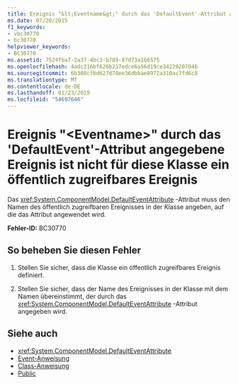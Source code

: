 ```yaml
---
title: Ereignis "&lt;Eventname&gt;" durch das 'DefaultEvent'-Attribut angegebene Ereignis ist nicht für diese Klasse ein öffentlich zugreifbares Ereignis
ms.date: 07/20/2015
f1_keywords:
- vbc30770
- bc30770
helpviewer_keywords:
- BC30770
ms.assetid: 7524fba7-2a37-4bc3-b789-87d73a166575
ms.openlocfilehash: 4adc316bf626b217edce6a56d19ce34229207046
ms.sourcegitcommit: 6b308cf6d627d78ee36dbbae8972a310ac7fd6c8
ms.translationtype: MT
ms.contentlocale: de-DE
ms.lasthandoff: 01/23/2019
ms.locfileid: "54697646"
---
```

# <a name="event-lteventnamegt-event-specified-by-the-defaultevent-attribute-is-not-a-publicly-accessible-event-for-this-class"></a>Ereignis "&lt;Eventname&gt;" durch das 'DefaultEvent'-Attribut angegebene Ereignis ist nicht für diese Klasse ein öffentlich zugreifbares Ereignis
Das <xref:System.ComponentModel.DefaultEventAttribute> -Attribut muss den Namen des öffentlich zugreifbaren Ereignisses in der Klasse angeben, auf die das Attribut angewendet wird.  
  
 **Fehler-ID:** BC30770  
  
## <a name="to-correct-this-error"></a>So beheben Sie diesen Fehler  
  
1.  Stellen Sie sicher, dass die Klasse ein öffentlich zugreifbares Ereignis definiert.  
  
2.  Stellen Sie sicher, dass der Name des Ereignisses in der Klasse mit dem Namen übereinstimmt, der durch das <xref:System.ComponentModel.DefaultEventAttribute> -Attribut angegeben wird.  
  
## <a name="see-also"></a>Siehe auch
- <xref:System.ComponentModel.DefaultEventAttribute>
- [Event-Anweisung](../../visual-basic/language-reference/statements/event-statement.md)
- [Class-Anweisung](../../visual-basic/language-reference/statements/class-statement.md)
- [Public](../../visual-basic/language-reference/modifiers/public.md)
